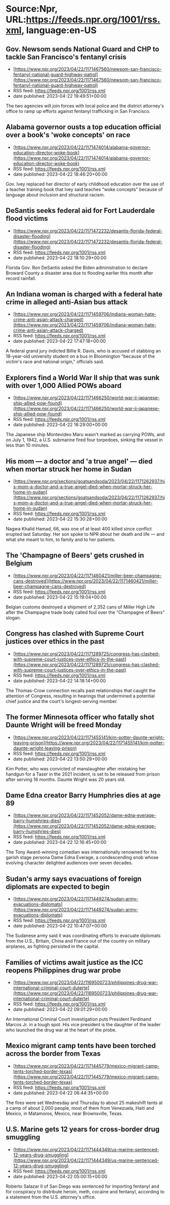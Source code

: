# Source:Npr, URL:https://feeds.npr.org/1001/rss.xml, language:en-US

## Gov. Newsom sends National Guard and CHP to tackle San Francisco's fentanyl crisis
 - [https://www.npr.org/2023/04/22/1171467560/newsom-san-francisco-fentanyl-national-guard-highway-patrol](https://www.npr.org/2023/04/22/1171467560/newsom-san-francisco-fentanyl-national-guard-highway-patrol)
 - RSS feed: https://feeds.npr.org/1001/rss.xml
 - date published: 2023-04-22 19:49:51+00:00

The two agencies will join forces with local police and the district attorney's office to ramp up efforts against fentanyl trafficking in San Francisco.

## Alabama governor ousts a top education official over a book's 'woke concepts' on race
 - [https://www.npr.org/2023/04/22/1171474014/alabama-governor-education-director-woke-book](https://www.npr.org/2023/04/22/1171474014/alabama-governor-education-director-woke-book)
 - RSS feed: https://feeds.npr.org/1001/rss.xml
 - date published: 2023-04-22 18:46:20+00:00

Gov. Ivey replaced her director of early childhood education over the use of a teacher training book that Ivey said teaches "woke concepts" because of language about inclusion and structural racism.

## DeSantis seeks federal aid for Fort Lauderdale flood victims
 - [https://www.npr.org/2023/04/22/1171472232/desantis-florida-federal-disaster-flooding](https://www.npr.org/2023/04/22/1171472232/desantis-florida-federal-disaster-flooding)
 - RSS feed: https://feeds.npr.org/1001/rss.xml
 - date published: 2023-04-22 18:10:29+00:00

Florida Gov. Ron DeSantis asked the Biden administration to declare Broward County a disaster area due to flooding earlier this month after record rainfall.

## An Indiana woman is charged with a federal hate crime in alleged anti-Asian bus attack
 - [https://www.npr.org/2023/04/22/1171459706/indiana-woman-hate-crime-anti-asian-attack-charged](https://www.npr.org/2023/04/22/1171459706/indiana-woman-hate-crime-anti-asian-attack-charged)
 - RSS feed: https://feeds.npr.org/1001/rss.xml
 - date published: 2023-04-22 17:47:18+00:00

A federal grand jury indicted Billie R. Davis, who is accused of stabbing an 18-year-old university student on a bus in Bloomington "because of the victim's race and national origin," officials said.

## Explorers find a World War II ship that was sunk with over 1,000 Allied POWs aboard
 - [https://www.npr.org/2023/04/22/1171466250/world-war-ii-japanese-ship-allied-pow-found](https://www.npr.org/2023/04/22/1171466250/world-war-ii-japanese-ship-allied-pow-found)
 - RSS feed: https://feeds.npr.org/1001/rss.xml
 - date published: 2023-04-22 16:29:00+00:00

The Japanese ship Montevideo Maru wasn't marked as carrying POWs, and on July 1, 1942, a U.S. submarine fired four torpedoes, sinking the vessel in less than 10 minutes.

## His mom — a doctor and 'a true angel' — died when mortar struck her home in Sudan
 - [https://www.npr.org/sections/goatsandsoda/2023/04/22/1171262937/his-mom-a-doctor-and-a-true-angel-died-when-mortar-struck-her-home-in-sudan](https://www.npr.org/sections/goatsandsoda/2023/04/22/1171262937/his-mom-a-doctor-and-a-true-angel-died-when-mortar-struck-her-home-in-sudan)
 - RSS feed: https://feeds.npr.org/1001/rss.xml
 - date published: 2023-04-22 15:30:28+00:00

Nagwa Khalid Hamad, 66, was  one of at least 400 killed since conflict erupted last Saturday. Her son spoke to NPR about her death and life — and what she meant to him, to family and to her patients.

## The 'Champagne of Beers' gets crushed in Belgium
 - [https://www.npr.org/2023/04/22/1171460421/miller-beer-champagne-cans-destroyed](https://www.npr.org/2023/04/22/1171460421/miller-beer-champagne-cans-destroyed)
 - RSS feed: https://feeds.npr.org/1001/rss.xml
 - date published: 2023-04-22 15:19:04+00:00

Belgian customs destroyed a shipment of 2,352 cans of Miller High Life after the Champagne trade body called foul over the "Champagne of Beers" slogan.

## Congress has clashed with Supreme Court justices over ethics in the past
 - [https://www.npr.org/2023/04/22/1171289725/congress-has-clashed-with-supreme-court-justices-over-ethics-in-the-past](https://www.npr.org/2023/04/22/1171289725/congress-has-clashed-with-supreme-court-justices-over-ethics-in-the-past)
 - RSS feed: https://feeds.npr.org/1001/rss.xml
 - date published: 2023-04-22 14:18:14+00:00

The Thomas-Crow connection recalls past relationships that caught the attention of Congress, resulting in hearings that undermined a potential chief justice and the court's longest-serving member.

## The former Minnesota officer who fatally shot Daunte Wright will be freed Monday
 - [https://www.npr.org/2023/04/22/1171455141/kim-potter-daunte-wright-leaving-prison](https://www.npr.org/2023/04/22/1171455141/kim-potter-daunte-wright-leaving-prison)
 - RSS feed: https://feeds.npr.org/1001/rss.xml
 - date published: 2023-04-22 13:50:29+00:00

Kim Potter, who was convicted of manslaughter after mistaking her handgun for a Taser in the 2021 incident, is set to be released from prison after serving 16 months. Daunte Wright was 20 years old.

## Dame Edna creator Barry Humphries dies at age 89
 - [https://www.npr.org/2023/04/22/1171452052/dame-edna-everage-barry-humphries-dies](https://www.npr.org/2023/04/22/1171452052/dame-edna-everage-barry-humphries-dies)
 - RSS feed: https://feeds.npr.org/1001/rss.xml
 - date published: 2023-04-22 12:16:45+00:00

The Tony Award-winning comedian was internationally renowned for his garish stage persona Dame Edna Everage, a condescending snob whose evolving character delighted audiences over seven decades.

## Sudan's army says evacuations of foreign diplomats are expected to begin
 - [https://www.npr.org/2023/04/22/1171449274/sudan-army-evacuations-diplomats](https://www.npr.org/2023/04/22/1171449274/sudan-army-evacuations-diplomats)
 - RSS feed: https://feeds.npr.org/1001/rss.xml
 - date published: 2023-04-22 10:47:07+00:00

The Sudanese army said it was coordinating efforts to evacuate diplomats from the U.S., Britain, China and France out of the country on military airplanes, as fighting persisted in the capital.

## Families of victims await justice as the ICC reopens Philippines drug war probe
 - [https://www.npr.org/2023/04/22/1169500723/philippines-drug-war-international-criminal-court-duterte](https://www.npr.org/2023/04/22/1169500723/philippines-drug-war-international-criminal-court-duterte)
 - RSS feed: https://feeds.npr.org/1001/rss.xml
 - date published: 2023-04-22 09:01:29+00:00

An International Criminal Court investigation puts President Ferdinand Marcos Jr. in a tough spot. His vice president is the daughter of the leader who launched the drug war at the heart of the probe.

## Mexico migrant camp tents have been torched across the border from Texas
 - [https://www.npr.org/2023/04/22/1171445779/mexico-migrant-camp-tents-torched-border-texas](https://www.npr.org/2023/04/22/1171445779/mexico-migrant-camp-tents-torched-border-texas)
 - RSS feed: https://feeds.npr.org/1001/rss.xml
 - date published: 2023-04-22 06:44:35+00:00

The fires were set Wednesday and Thursday to about 25 makeshift tents at a camp of about 2,000 people, most of them from Venezuela, Haiti and Mexico, in Matamoros, Mexico, near Brownsville, Texas.

## U.S. Marine gets 12 years for cross-border drug smuggling
 - [https://www.npr.org/2023/04/22/1171444349/us-marine-sentenced-12-years-drug-smuggling](https://www.npr.org/2023/04/22/1171444349/us-marine-sentenced-12-years-drug-smuggling)
 - RSS feed: https://feeds.npr.org/1001/rss.xml
 - date published: 2023-04-22 05:00:15+00:00

Roberto Salazar II of San Diego was sentenced for importing fentanyl and for conspiracy to distribute heroin, meth, cocaine and fentanyl, according to a statement from the U.S. attorney's office.

